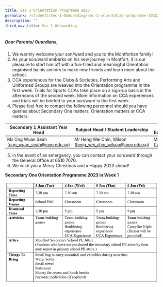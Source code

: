 ```yaml
---
title: Sec 1 Orientation Programme 2023
permalink: /students/Sec-1-Onboarding/sec-1-orientation-programme-2022/
description: ""
third_nav_title: Sec 1 Onboarding
---
```

##### Dear Parents/ Guardians, 

1. We warmly welcome your son/ward and you to the Montfortian family!
2. As your son/ward embarks on his new journey in Montfort, it is our pleasure to start him off with a fun-filled and meaningful Orientation organised by his seniors to make new friends and learn more about the school.
3. CCA experiences for the Clubs & Societies, Performing Arts and Uniformed Groups are weaved into the Orientation programme in the first week. Trials for Sports CCAs take place on a sign-up basis in the afternoons of the second week. More information on CCA experiences and trials will be briefed to your son/ward in the first week.
4. Please feel free to contact the following personnel should you have queries about Secondary One matters, Orientation matters or CCA matters.

| Secondary 1 Assistant Year Head |Subject Head / Student Leadership  | Head of Department / Physical Education, Co-Curricular Activities |
| -------- | -------- | -------- |
| Ms Ong Wuan Seah (ong_wuan_seah@moe.edu.sg)|Mr Heng Wei Chin, Wilson (heng_wei_chin_wilson@moe.edu.sg)| Mr Faizan Muhamad Nor (faizan_muhamad_nor@moe.edu.sg)

5. In the event of an emergency, you can contact your son/ward through the General Office at 6510 7070.
6. We wish you a Merry Christmas and a Happy 2023 ahead!

**Secondary One Orientation Programme 2023 in Week 1**

![Programme Overview](/images/2023%20Sec%201%20Orientation-Overview.png)




